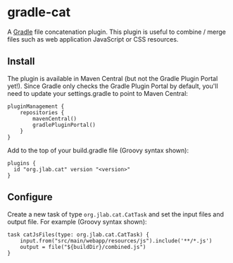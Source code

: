 # gradle-cat
A [Gradle](https://gradle.org/) file concatenation plugin.  This plugin is useful to combine / merge files such as web application JavaScript or CSS resources.

## Install
The plugin is available in Maven Central (but not the Gradle Plugin Portal yet!).  Since Gradle only checks the Gradle Plugin Portal by default, you'll need to update your settings.gradle to point to Maven Central:
```
pluginManagement {
    repositories {
        mavenCentral()
        gradlePluginPortal()
    }
}
```

Add to the top of your build.gradle file (Groovy syntax shown):
```
plugins {
  id "org.jlab.cat" version "<version>"
}
```

## Configure
Create a new task of type `org.jlab.cat.CatTask` and set the input files and output file.  For example (Groovy syntax shown):
```
task catJsFiles(type: org.jlab.cat.CatTask) {
    input.from("src/main/webapp/resources/js").include('**/*.js')
    output = file("${buildDir}/combined.js")
}
```
